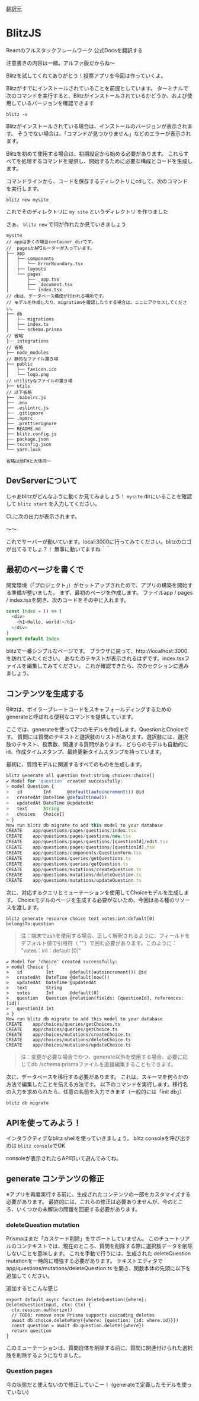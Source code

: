 [翻訳元](https://blitzjs.com/docs/tutorial)

# BlitzJS

Reactのフルスタックフレームワーク
公式Docsを翻訳する

注意書きの内容は一緒。アルファ版だからね〜

Blitzを試してくれてありがとう！投票アプリを今回は作っていくよ。

Blitzがすでにインストールされていることを前提としています。
ターミナルで次のコマンドを実行すると、Blitzがインストールされているかどうか、および使用しているバージョンを確認できます

`blitz -v`

Blitzがインストールされている場合は、インストールのバージョンが表示されます。
そうでない場合は、「コマンドが見つかりません」などのエラーが表示されます。

Blitzを初めて使用する場合は、初期設定から始める必要があります。
これらすべてを処理するコマンドを提供し、開始するために必要な構成とコードを生成します。

コマンドラインから、コードを保存するディレクトリにcdして、次のコマンドを実行します。

`blitz new mysite`

これでそのディレクトリに `my site` というディレクトリ を作りました

さぁ、 `blitz new` で何が作れたか見ていきましょう

```
mysite
// appは多くの場合container_dirです。
//  pagesかAPIルーターが入っています。
├── app
│   ├── components
│   │   └── ErrorBoundary.tsx
│   ├── layouts
│   └── pages
│       ├── _app.tsx
│       ├── _document.tsx
│       └── index.tsx
// dbは、データベース構成が行われる場所です。
// モデルを作成したり、migrationを確認したりする場合は、ここにアクセスしてください。
├── db
│   ├── migrations
│   ├── index.ts
│   └── schema.prisma
// 省略
├── integrations
// 省略
├── node_modules
// 静的なファイル置き場
├── public
│   ├── favicon.ico
│   └── logo.png
// utilityなファイルの置き場
├── utils
// 以下省略
├── .babelrc.js
├── .env
├── .eslintrc.js
├── .gitignore
├── .npmrc
├── .prettierignore
├── README.md
├── blitz.config.js
├── package.json
├── tsconfig.json
└── yarn.lock

省略は他FWと大体同一
```

## DevServerについて

じゃあblitzがどんなふうに動くか見てみましょう！
`mysite` dirにいることを確認して `blitz start` を入力してください。

CLに次の出力が表示されます。

〜〜

これでサーバーが動いています。local:3000に行ってみてください。blitzのロゴが出てるでしょ？！
無事に動いてますね＾＾

## 最初のページを書くで

開発環境（「プロジェクト」）がセットアップされたので、アプリの構築を開始する準備が整いました。
まず、最初のページを作成します。 ファイルapp / pages / index.tsxを開き、次のコードをその中に入れます。

```js
const Index = () => (
  <div>
    <h1>Hello, world!</h1>
  </div>
)
export default Index
```

blitzで一番シンプルなページです。
ブラウザに戻って、http://localhost:3000 を訪れてみたください。
あなたのテキストが表示されるはずです。index.tsxファイルを編集してみてください。
これが確認できたら、次のセクションに進みましょう。

## コンテンツを生成する

Blitzは、ボイラープレートコードをスキャフォールディングするためのgenerateと呼ばれる便利なコマンドを提供しています。

ここでは、generateを使って2つのモデルを作成します。QuestionとChoiceです。
質問には質問のテキストと選択肢のリストがあります。選択肢には、選択肢のテキスト、投票数、関連する質問があります。
どちらのモデルも自動的にid、作成タイムスタンプ、最終更新タイムスタンプを持っています。

最初に、質問モデルに関連するすべてのものを生成します。

```js
blitz generate all question text:string choices:choice[]
✔ Model for 'question' created successfully:
> model Question {
>   id        Int      @default(autoincrement()) @id
>   createdAt DateTime @default(now())
>   updatedAt DateTime @updatedAt
>   text      String
>   choices   Choice[]
> }
Now run blitz db migrate to add this model to your database
CREATE    app/questions/pages/questions/index.tsx
CREATE    app/questions/pages/questions/new.tsx
CREATE    app/questions/pages/questions/[questionId]/edit.tsx
CREATE    app/questions/pages/questions/[questionId].tsx
CREATE    app/questions/components/QuestionForm.tsx
CREATE    app/questions/queries/getQuestions.ts
CREATE    app/questions/queries/getQuestion.ts
CREATE    app/questions/mutations/createQuestion.ts
CREATE    app/questions/mutations/deleteQuestion.ts
CREATE    app/questions/mutations/updateQuestion.ts
```

次に、対応するクエリとミューテーションを使用してChoiceモデルを生成します。
Choiceモデルのページを生成する必要がないため、今回はある種のリソースを渡します。

`blitz generate resource choice text votes:int:default[0] belongsTo:question
`

>注：端末でzshを使用する場合、正しく解釈されるように、フィールドをデフォルト値で引用符（ ""）で囲む必要があります。このように： "votes：int：default [0]"

```
✔ Model for 'choice' created successfully:
> model Choice {
>   id         Int      @default(autoincrement()) @id
>   createdAt  DateTime @default(now())
>   updatedAt  DateTime @updatedAt
>   text       String
>   votes      Int      @default(0)
>   question   Question @relation(fields: [questionId], references: [id])
>   questionId Int
> }
Now run blitz db migrate to add this model to your database
CREATE    app/choices/queries/getChoices.ts
CREATE    app/choices/queries/getChoice.ts
CREATE    app/choices/mutations/createChoice.ts
CREATE    app/choices/mutations/deleteChoice.ts
CREATE    app/choices/mutations/updateChoice.ts
```

>注：変更が必要な場合でかつ、generate以外を使用する場合、必要に応じてdb /schema.prismaファイルを直接編集することもできます。


次に、データベースを移行する必要があります。
これは、スキーマを何らかの方法で編集したことを伝える方法です。
以下のコマンドを実行します。移行名の入力を求められたら、任意の名前を入力できます（一般的には「init db」）

`blitz db migrate`

## APIを使ってみよう！

インタラクティブなblitz shellを使っていきましょう。
blitz consoleを呼び出すのは `blitz console`でOK

consoleが表示されたらAPI叩いて遊んでみてね。

## generate コンテンツの修正

※アプリを再度実行する前に、生成されたコンテンツの一部をカスタマイズする必要があります。
最終的には、これらの修正は必要ありませんが、今のところ、いくつかの未解決の問題を回避する必要があります。 

### deleteQuestion mutation

Prismaはまだ「カスケード削除」をサポートしていません。
このチュートリアルのコンテキストでは、現在のところ、質問を削除する際に選択肢データを削除しないことを意味します。
これを手動で行うには、生成された deleteQuestion mutationを一時的に増強する必要があります。
テキストエディタで app/questions/mutations/deleteQuestion.ts を開き、関数本体の先頭に以下を追加してください。

追加するとこんな感じ

```
export default async function deleteQuestion({where}: DeleteQuestionInput, ctx: Ctx) {
  ctx.session.authorize()
  // TODO: remove once Prisma supports cascading deletes
  await db.choice.deleteMany({where: {question: {id: where.id}}})
  const question = await db.question.delete({where})
  return question
}
```

このミューテーションは、質問自体を削除する前に、質問に関連付けられた選択肢を削除するようになりました。

### Question pages

今の状態だと使えないので修正していこー！
(generateで定義したモデルを使っていない)
